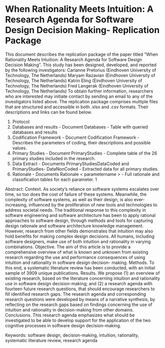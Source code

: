 # When Rationality Meets Intuition: A Research Agenda for Software Design Decision Making- Replication Package


This document describes the replication package of the paper titled ”When Rationality Meets Intuition:
A Research Agenda for Software Design Decision Making”.
This study has been designed, developed, and reported by the following investigators:
Carianne Pretorius (Eindhoven University of Technology, The Netherlands)
Maryam Razavian (Eindhoven University of Technology, The Netherlands)
Katrin Eling (Eindhoven University of Technology, The Netherlands)
Fred Langerak (Eindhoven University of Technology, The Netherlands)
To obtain further information, researchers who are interested may initiate contact by sending an email
to any of the investigators listed above.
The replication package comprises multiple files that are structured and accessible in both .xlsx and
.csv formats. Their descriptions and links can be found below.

1. Protocol
2. Databases and results - Document Databases - Table with queried databases
and results
3. Codification Framework - Document Codification Framework - Describes the
parameters of coding, their descriptions and possible values.
4. Primary Studies - Document PrimaryStudies - Complete table of the 26
primary studies included in the research.
5. Data Extract - Documents PrimaryStudiesDataCoded and PrimaryStudies-
DataNonCoded - Extracted data for all primary studies.
6. Rationale - Documents Rationale < parametername > - Full rationale and
classification tables for each parameter.
1



Abstract: Context. As society’s reliance on software systems escalates over time, so too does the cost
of failure of these systems. Meanwhile, the complexity of software systems, as well as their design, is
also ever-increasing, influenced by the proliferation of new tools and technologies to address societal
needs. The traditional response to this complexity in software engineering and software architecture
has been to apply rational approaches to software design, through methods and tools for capturing
design rationale and software architecture knowledge management. However, research from other fields
demonstrates that intuition may also hold benefits for making complex design decisions. All humans,
including software designers, make use of both intuition and rationality in varying combinations.
Objective. The aim of this article is to provide a comprehensive overview of what is known and
unknown from existing research regarding the use and performance consequences of using intuition and
rationality in software design decision- making.
Methods. To this end, a systematic literature review has been conducted, with an initial sample of
3909 unique publications.
Results. We propose (1) an overview of existing research, based on the literature concerning intuition
and rationality use in software design decision-making; and (2) a research agenda with fourteen future
research questions, that should encourage researchers to fill identified research gaps. The research
agenda and corresponding research questions were developed by means of a narrative synthesis, by
reflecting on the research gaps based on findings concerning the use of intuition and rationality in
decision-making from other domains. Conclusions. This research agenda emphasizes what should be
investigated to be able to develop support for the application of the two cognitive processes in software
design decision-making.

Keywords: software design, decision-making, intuition, rationality, systematic literature review, research
agenda
